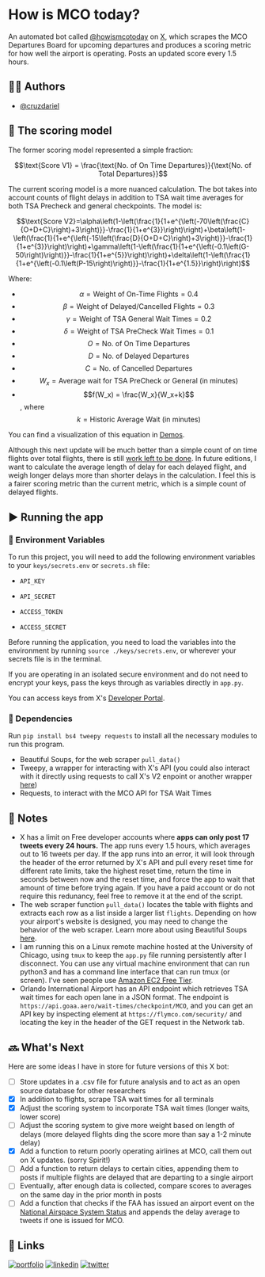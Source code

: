 # How is MCO today?

An automated bot called [@howismcotoday](https://x.com/howismcotoday) on [X](x.com), which scrapes the MCO Departures Board for upcoming departures and produces a scoring metric for how well the airport is operating. Posts an updated score every 1.5 hours.

## 🧍‍♂️ Authors

- [@cruzdariel](https://www.github.com/cruzdariel)


## 🧮 The scoring model
The former scoring model represented a simple fraction: 

$$\text{Score V1} = \frac{\text{No. of On Time Departures}}{\text{No. of Total Departures}}$$

The current scoring model is a more nuanced calculation. The bot takes into account counts of flight delays in addition to TSA wait time averages for both TSA Precheck and general checkpoints. The model is:

$$\text{Score V2}=\alpha\left(1-\left(\frac{1}{1+e^{\left(-70\left(\frac{C}{O+D+C}\right)+3\right)}}-\frac{1}{1+e^{3}}\right)\right)+\beta\left(1-\left(\frac{1}{1+e^{\left(-15\left(\frac{D}{O+D+C}\right)+3\right)}}-\frac{1}{1+e^{3}}\right)\right)+\gamma\left(1-\left(\frac{1}{1+e^{\left(-0.1\left(G-50\right)\right)}}-\frac{1}{1+e^{5}}\right)\right)+\delta\left(1-\left(\frac{1}{1+e^{\left(-0.1\left(P-15\right)\right)}}-\frac{1}{1+e^{1.5}}\right)\right)$$

Where:
- $$\alpha{} = \text{Weight of On-Time Flights} = 0.4$$
- $$\beta{} = \text{Weight of Delayed/Cancelled Flights} = 0.3$$
- $$\gamma{} = \text{Weight of TSA General Wait Times} = 0.2$$
- $$\delta{} = \text{Weight of TSA PreCheck Wait Times}= 0.1$$
- $$O = \text{No. of On Time Departures}$$
- $$D = \text{No. of Delayed Departures}$$
- $$C = \text{No. of Cancelled Departures}$$
- $$W_x = \text{Average wait for TSA PreCheck or General (in minutes)}$$
- $$f(W_x) = \frac{W_x}{W_x+k}$$, where $$k = \text{Historic Average Wait (in minutes)}$$

You can find a visualization of this equation in [Demos](https://www.desmos.com/calculator/zrmtccfe9v).

Although this next update will be much better than a simple count of on time flights over total flights, there is still [work left to be done](https://www.youtube.com/watch?v=fY7l2pcxdHM). In future editions, I want to calculate the average length of delay for each delayed flight, and weigh longer delays more than shorter delays in the calculation. I feel this is a fairer scoring metric than the current metric, which is a simple count of delayed flights.

## ▶️ Running the app
### 🔐 Environment Variables

To run this project, you will need to add the following environment variables to your `keys/secrets.env` or `secrets.sh` file:

- `API_KEY`

- `API_SECRET`

- `ACCESS_TOKEN`

- `ACCESS_SECRET`

Before running the application, you need to load the variables into the environment by running `source ./keys/secrets.env`, or wherever your secrets file is in the terminal.

If you are operating in an isolated secure environment and do not need to encrypt your keys, pass the keys through as variables directly in `app.py`.

You can access keys from X's [Developer Portal](https://developer.twitter.com/en/portal/petition/essential/basic-info).

### 🔄 Dependencies
Run `pip install bs4 tweepy requests` to install all the necessary modules to run this program.
- Beautiful Soups, for the web scraper `pull_data()`
- Tweepy, a wrapper for interacting with X's API (you could also interact with it directly using requests to call X's V2 enpoint or another wrapper [here](https://docs.x.com/x-api/tools-and-libraries/overview#python))
- Requests, to interact with the MCO API for TSA Wait Times

## 📝 Notes

- X has a limit on Free developer accounts where **apps can only post 17 tweets every 24 hours.** The app runs every 1.5 hours, which averages out to 16 tweets per day. If the app runs into an error, it will look through the header of the error returned by X's API and pull every reset time for different rate limits, take the highest reset time, return the time in seconds between now and the reset time, and force the app to wait that amount of time before trying again. If you have a paid account or do not require this redunancy, feel free to remove it at the end of the script.
- The web scraper function `pull_data()` locates the table with flights and extracts each row as a list inside a larger list `flights`. Depending on how your airport's website is designed, you may need to change the behavior of the web scraper. Learn more about using Beautiful Soups [here](https://realpython.com/beautiful-soup-web-scraper-python/).
- I am running this on a Linux remote machine hosted at the University of Chicago, using `tmux` to keep the `app.py` file running persistently after I disconnect. You can use any virtual machine environment that can run python3 and has a command line interface that can run tmux (or screen). I've seen people use [Amazon EC2 Free Tier](https://aws.amazon.com/ec2/?did=ft_card&trk=ft_card).
- Orlando International Airport has an API endpoint which retrieves TSA wait times for each open lane in a JSON format. The endpoint is `https://api.goaa.aero/wait-times/checkpoint/MCO`, and you can get an API key by inspecting element at `https://flymco.com/security/` and locating the key in the header of the GET request in the Network tab.

## 🔜 What's Next
Here are some ideas I have in store for future versions of this X bot:
- [ ] Store updates in a .csv file for future analysis and to act as an open source database for other researchers
- [X] In addition to flights, scrape TSA wait times for all terminals
- [X] Adjust the scoring system to incorporate TSA wait times (longer waits, lower score)
- [ ] Adjust the scoring system to give more weight based on length of delays (more delayed flights ding the score more than say a 1-2 minute delay)
- [X] Add a function to return poorly operating airlines at MCO, call them out on X updates. (sorry Spirit!)
- [ ] Add a function to return delays to certain cities, appending them to posts if multiple flights are delayed that are departing to a single airport
- [ ] Eventually, after enough data is collected, compare scores to averages on the same day in the prior month in posts
- [ ] Add a function that checks if the FAA has issued an airport event on the [National Airspace System Status](https://nasstatus.faa.gov/list) and appends the delay average to tweets if one is issued for MCO.

## 🔗 Links
[![portfolio](https://img.shields.io/badge/my_portfolio-000?style=for-the-badge&logo=ko-fi&logoColor=white)](https://dariel.us/)
[![linkedin](https://img.shields.io/badge/linkedin-0A66C2?style=for-the-badge&logo=linkedin&logoColor=white)](https://www.linkedin.com/in/darielc)
[![twitter](https://img.shields.io/badge/twitter-1DA1F2?style=for-the-badge&logo=twitter&logoColor=white)](https://twitter.com/darieltweet)

